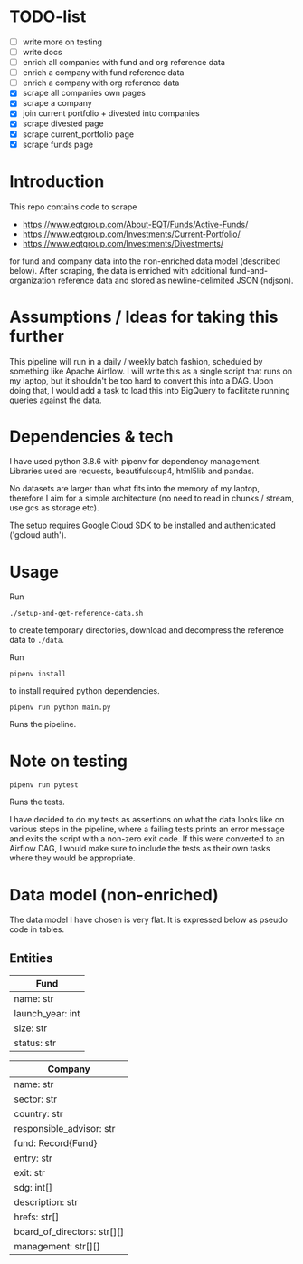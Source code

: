 # TODO-list

* [ ] write more on testing
* [ ] write docs
* [ ] enrich all companies with fund and org reference data
* [ ] enrich a company with fund reference data
* [ ] enrich a company with org reference data
* [x] scrape all companies own pages
* [x] scrape a company
* [x] join current portfolio + divested into companies
* [x] scrape divested page
* [x] scrape current_portfolio page
* [x] scrape funds page
  
# Introduction

This repo contains code to scrape 

 - https://www.eqtgroup.com/About-EQT/Funds/Active-Funds/
 - https://www.eqtgroup.com/Investments/Current-Portfolio/
 - https://www.eqtgroup.com/Investments/Divestments/

for fund and company data into the non-enriched data model (described below).
After scraping, the data is enriched with additional fund-and-organization
reference data and stored as newline-delimited JSON (ndjson).

# Assumptions / Ideas for taking this further

This pipeline will run in a daily / weekly batch fashion, scheduled by something like Apache Airflow. I will write this as a single script that runs on my laptop, but it shouldn't be too hard to convert this into a DAG.
Upon doing that, I would add a task to load this into BigQuery to facilitate running queries against the data.

# Dependencies & tech

I have used python 3.8.6 with pipenv for dependency management.
Libraries used are requests, beautifulsoup4, html5lib and pandas.

No datasets are larger than what fits into the memory of my laptop, therefore I aim for a simple architecture (no need to read in chunks / stream, use gcs as storage etc).

The setup requires Google Cloud SDK to be installed and authenticated ('gcloud auth').

# Usage

Run

    ./setup-and-get-reference-data.sh
    
to create temporary directories, download and decompress the reference data to `./data`.

Run

    pipenv install

to install required python dependencies.


    pipenv run python main.py

Runs the pipeline.

# Note on testing


    pipenv run pytest
    
Runs the tests.

I have decided to do my tests as assertions on what the data looks like on various steps in the pipeline, where a failing tests prints an error message and exits the script with a non-zero exit code. If this were converted to an Airflow DAG, I would make sure to include the tests as their own tasks where they would be appropriate.

# Data model (non-enriched)

The data model I have chosen is very flat.
It is expressed below as pseudo code in tables.

## Entities

| Fund             |
|------------------|
| name: str        |
| launch_year: int |
| size: str        |
| status: str      |


| Company                     |
|-----------------------------|
| name: str                   |
| sector: str                 |
| country: str                |
| responsible_advisor: str    |
| fund: Record{Fund}          |
| entry: str                  |
| exit: str                   |
| sdg: int[]                  |
| description: str            |
| hrefs: str[]                |
| board_of_directors: str[][] |
| management: str[][]         |


